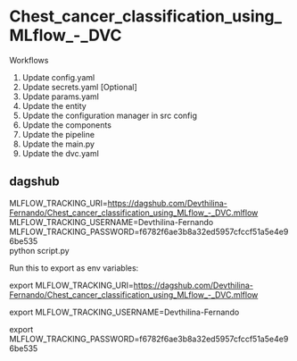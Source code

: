 # Chest_cancer_classification_using_MLflow_-_DVC

Workflows

1) Update config.yaml
2) Update secrets.yaml [Optional]
3) Update params.yaml
4) Update the entity
5) Update the configuration manager in src config
6) Update the components
7) Update the pipeline
8) Update the main.py
9) Update the dvc.yaml

## dagshub

MLFLOW_TRACKING_URI=https://dagshub.com/Devthilina-Fernando/Chest_cancer_classification_using_MLflow_-_DVC.mlflow \
MLFLOW_TRACKING_USERNAME=Devthilina-Fernando \
MLFLOW_TRACKING_PASSWORD=f6782f6ae3b8a32ed5957cfccf51a5e4e96be535 \
python script.py


Run this to export as env variables:

export MLFLOW_TRACKING_URI=https://dagshub.com/Devthilina-Fernando/Chest_cancer_classification_using_MLflow_-_DVC.mlflow

export MLFLOW_TRACKING_USERNAME=Devthilina-Fernando

export MLFLOW_TRACKING_PASSWORD=f6782f6ae3b8a32ed5957cfccf51a5e4e96be535
